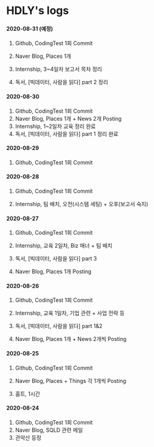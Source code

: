 # HDLY's logs



#### 2020-08-31 (예정)

1. Github, CodingTest 1회 Commit

2. Naver Blog, Places 1개

3. Internship, 3~4일차 보고서 목차 정리

4. 독서, [빅데이터, 사람을 읽다] part 2 정리

   

#### 2020-08-30

1. Github, CodingTest 1회 Commit
2. Naver Blog, Places 1개 + News 2개 Posting
3. Internship, 1~2일차 교육 정리 완료
4. 독서, [빅데이터, 사람을 읽다] part 1 정리 완료



#### 2020-08-29

1. Github, CodingTest 1회 Commit

   

#### 2020-08-28

1. Github, CodingTest 1회 Commit

2. Internship, 팀 배치, 오전(시스템 세팅) + 오후(보고서 숙지)

   

#### 2020-08-27

1. Github, CodingTest 1회 Commit

2. Internship, 교육 2일차, Biz 매너 + 팀 배치

3. 독서, [빅데이터, 사람을 읽다] part 3

4. Naver Blog, Places 1개 Posting

   

#### 2020-08-26

1. Github, CodingTest 1회 Commit

2. Internship, 교육 1일차, 기업 관련 + 사업 전략 등

3. 독서, [빅데이터, 사람을 읽다] part 1&2

4. Naver Blog, Places 1개 + News 2개씩 Posting

   

#### 2020-08-25

1. Github, CodingTest 1회 Commit

2. Naver Blog, Places + Things 각 1개씩 Posting

3. 홈트, 1시간

   

#### 2020-08-24

1. Github, CodingTest 1회 Commit
2. Naver Blog, SQLD 관련 메일
3. 관악산 등정